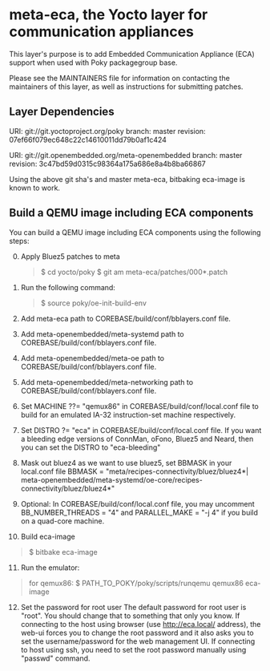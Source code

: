 meta-eca, the Yocto layer for communication appliances
======================================================

This layer's purpose is to add Embedded Communication Appliance (ECA) support
when used with Poky packagegroup base.

Please see the MAINTAINERS file for information on contacting the maintainers
of this layer, as well as instructions for submitting patches.

Layer Dependencies
------------------

URI: git://git.yoctoproject.org/poky
branch: master
revision: 07ef66f079ec648c22c14610011dd79b0af1c424

URI: git://git.openembedded.org/meta-openembedded
branch: master
revision: 3c47bd59d0315c98364a175a686e8a4b8ba66867

Using the above git sha's and master meta-eca, bitbaking eca-image is
known to work.

Build a QEMU image including ECA components
-------------------------------------------

You can build a QEMU image including ECA components using the
following steps:

0. Apply Bluez5 patches to meta

   > $ cd yocto/poky
   > $ git am meta-eca/patches/000*.patch

1. Run the following command:

   > $ source poky/oe-init-build-env

2. Add meta-eca path to COREBASE/build/conf/bblayers.conf file.

3. Add meta-openembedded/meta-systemd path to COREBASE/build/conf/bblayers.conf
   file.

4. Add meta-openembedded/meta-oe path to COREBASE/build/conf/bblayers.conf file.

5. Add meta-openembedded/meta-networking path to
   COREBASE/build/conf/bblayers.conf file.

6. Set MACHINE ??= "qemux86" in COREBASE/build/conf/local.conf file to build
   for an emulated IA-32 instruction-set machine respectively.

7. Set DISTRO ?= "eca" in COREBASE/build/conf/local.conf file.
   If you want a bleeding edge versions of ConnMan, oFono, Bluez5 and Neard,
   then you can set the DISTRO to "eca-bleeding"

8. Mask out bluez4 as we want to use bluez5, set BBMASK in your local.conf file
   BBMASK = "meta/recipes-connectivity/bluez/bluez4*|\
   meta-openembedded/meta-systemd/oe-core/recipes-connectivity/bluez/bluez4*"

9. Optional: In COREBASE/build/conf/local.conf file, you may uncomment
   BB_NUMBER_THREADS = "4" and PARALLEL_MAKE = "-j 4" if you build on a
   quad-core machine.

10. Build eca-image

   > $ bitbake eca-image

11. Run the emulator:

   > for qemux86:
   > $ PATH_TO_POKY/poky/scripts/runqemu qemux86 eca-image

12. Set the password for root user
    The default password for root user is "root". You should change
    that to something that only you know. If connecting to the host
    using browser (use http://eca.local/ address), the web-ui
    forces you to change the root password and it also asks you to
    set the username/password for the web management UI.
    If connecting to host using ssh, you need to set the root password
    manually using "passwd" command.
